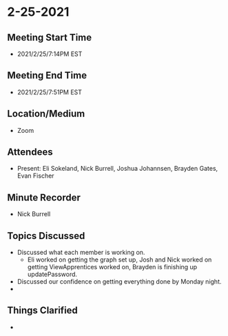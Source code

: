 # 2-25-2021
## Meeting Start Time
- 2021/2/25/7:14PM EST

## Meeting End Time
- 2021/2/25/7:51PM EST

## Location/Medium
- Zoom

## Attendees
- Present: Eli Sokeland, Nick Burrell, Joshua Johannsen, Brayden Gates, Evan Fischer

## Minute Recorder
- Nick Burrell

## Topics Discussed
- Discussed what each member is working on.
  - Eli worked on getting the graph set up, Josh and Nick worked on getting ViewApprentices worked on, Brayden is finishing up updatePassword.
- Discussed our confidence on getting everything done by Monday night.
- 

## Things Clarified
- 
